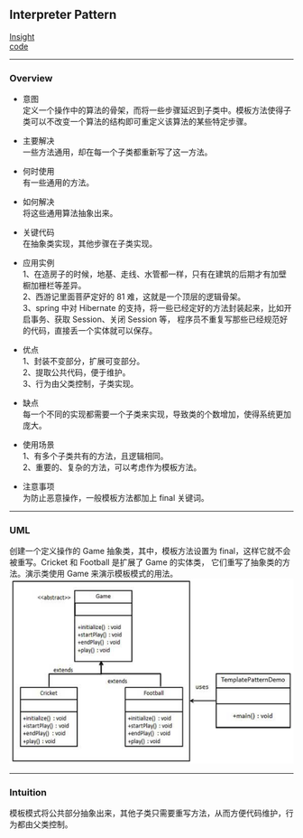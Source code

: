 ## Interpreter Pattern
[Insight](https://www.runoob.com/design-pattern/template-pattern.html)  
[code](https://github.com/wan-h/BrainpowerCode/blob/master/DesignPatterns/TemplatePattern.py)

---
### Overview  
* 意图  
定义一个操作中的算法的骨架，而将一些步骤延迟到子类中。模板方法使得子类可以不改变一个算法的结构即可重定义该算法的某些特定步骤。

* 主要解决  
一些方法通用，却在每一个子类都重新写了这一方法。

* 何时使用  
有一些通用的方法。

* 如何解决  
将这些通用算法抽象出来。

* 关键代码  
在抽象类实现，其他步骤在子类实现。

* 应用实例  
1、在造房子的时候，地基、走线、水管都一样，只有在建筑的后期才有加壁橱加栅栏等差异。   
2、西游记里面菩萨定好的 81 难，这就是一个顶层的逻辑骨架。   
3、spring 中对 Hibernate 的支持，将一些已经定好的方法封装起来，比如开启事务、获取 Session、关闭 Session 等，
程序员不重复写那些已经规范好的代码，直接丢一个实体就可以保存。

* 优点  
1、封装不变部分，扩展可变部分。   
2、提取公共代码，便于维护。   
3、行为由父类控制，子类实现。

* 缺点  
每一个不同的实现都需要一个子类来实现，导致类的个数增加，使得系统更加庞大。

* 使用场景  
1、有多个子类共有的方法，且逻辑相同。   
2、重要的、复杂的方法，可以考虑作为模板方法。

* 注意事项  
为防止恶意操作，一般模板方法都加上 final 关键词。

---
### UML  
创建一个定义操作的 Game 抽象类，其中，模板方法设置为 final，这样它就不会被重写。Cricket 和 Football 是扩展了 Game 的实体类，
它们重写了抽象类的方法。演示类使用 Game 来演示模板模式的用法。  
![](src/UML_0.png)  

---
### Intuition  
模板模式将公共部分抽象出来，其他子类只需要重写方法，从而方便代码维护，行为都由父类控制。